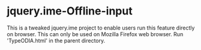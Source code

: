 jquery.ime-Offline-input
========================

This is a tweaked jquery.ime project to enable users run this feature directly on browser. This can only be used on Mozilla Firefox web browser. Run 'TypeODIA.html' in the parent directory.
